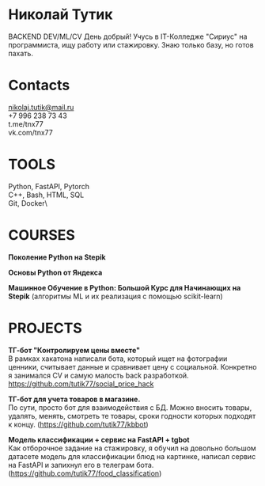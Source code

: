 # Николай Тутик
BACKEND DEV/ML/CV
День добрый! Учусь в IT-Колледже "Сириус" на программиста, ищу работу или стажировку. Знаю только базу, но готов пахать.
# Contacts
nikolaj.tutik@mail.ru\
+7 996 238 73 43\
t.me/tnx77\
vk.com/tnx77
# TOOLS
Python, FastAPI, Pytorch\
С++, Bash, HTML, SQL\
Git, Docker\
# COURSES
**Поколение Python на Stepik**

**Основы Python от Яндекса**

**Машинное Обучение в Python: Большой Курс для Начинающих на Stepik** (алгоритмы ML и их реализация с помощью scikit-learn)
# PROJECTS
**ТГ-бот "Контролируем цены вместе"**\
В рамках хакатона написали бота, который ищет на фотографии ценники, считывает данные и сравнивает цену с социальной. Конкретно я занимался CV и самую малость back разработкой.
https://github.com/tutik77/social_price_hack

**ТГ-бот для учета товаров в магазине.**\
По сути, просто бот для взаимодействия с БД. Можно вносить товары, удалять, менять, смотреть те товары, сроки годности которых подходят к концу.
(https://github.com/tutik77/kbbot)

**Модель классификации + сервис на FastAPI + tgbot**\
Как отборочное задание на стажировку, я обучил на довольно большом датасете модель для классификации блюд на картинке, написал сервис на FastAPI и запихнул его в телеграм бота.
(https://github.com/tutik77/food_classification)
